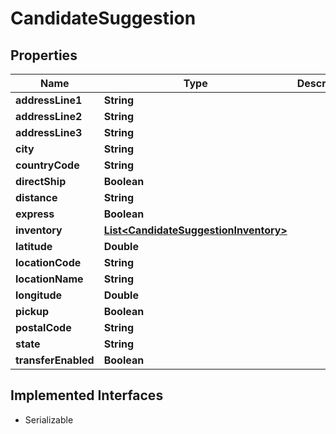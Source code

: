 

# CandidateSuggestion


## Properties

| Name | Type | Description | Notes |
|------------ | ------------- | ------------- | -------------|
|**addressLine1** | **String** |  |  [optional] |
|**addressLine2** | **String** |  |  [optional] |
|**addressLine3** | **String** |  |  [optional] |
|**city** | **String** |  |  [optional] |
|**countryCode** | **String** |  |  [optional] |
|**directShip** | **Boolean** |  |  [optional] |
|**distance** | **String** |  |  [optional] |
|**express** | **Boolean** |  |  [optional] |
|**inventory** | [**List&lt;CandidateSuggestionInventory&gt;**](CandidateSuggestionInventory.md) |  |  [optional] |
|**latitude** | **Double** |  |  [optional] |
|**locationCode** | **String** |  |  [optional] |
|**locationName** | **String** |  |  [optional] |
|**longitude** | **Double** |  |  [optional] |
|**pickup** | **Boolean** |  |  [optional] |
|**postalCode** | **String** |  |  [optional] |
|**state** | **String** |  |  [optional] |
|**transferEnabled** | **Boolean** |  |  [optional] |


## Implemented Interfaces

* Serializable


